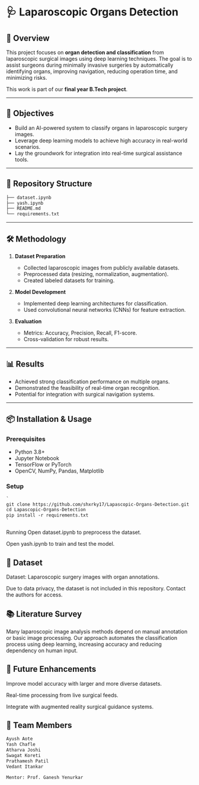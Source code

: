 # 🩺 Laparoscopic Organs Detection

## 📌 Overview
This project focuses on **organ detection and classification** from laparoscopic surgical images using deep learning techniques. The goal is to assist surgeons during minimally invasive surgeries by automatically identifying organs, improving navigation, reducing operation time, and minimizing risks.

This work is part of our **final year B.Tech project**.

---

## 🎯 Objectives
- Build an AI-powered system to classify organs in laparoscopic surgery images.
- Leverage deep learning models to achieve high accuracy in real-world scenarios.
- Lay the groundwork for integration into real-time surgical assistance tools.

---

## 📂 Repository Structure
```markdown
├── dataset.ipynb 
├── yash.ipynb
├── README.md 
└── requirements.txt
```

---

## 🛠️ Methodology
1. **Dataset Preparation**
   - Collected laparoscopic images from publicly available datasets.
   - Preprocessed data (resizing, normalization, augmentation).
   - Created labeled datasets for training.

2. **Model Development**
   - Implemented deep learning architectures for classification.
   - Used convolutional neural networks (CNNs) for feature extraction.

3. **Evaluation**
   - Metrics: Accuracy, Precision, Recall, F1-score.
   - Cross-validation for robust results.

---

## 📊 Results
- Achieved strong classification performance on multiple organs.
- Demonstrated the feasibility of real-time organ recognition.
- Potential for integration with surgical navigation systems.

---

## 📦 Installation & Usage
### Prerequisites
- Python 3.8+
- Jupyter Notebook
- TensorFlow or PyTorch
- OpenCV, NumPy, Pandas, Matplotlib

### Setup
```markdown
`
git clone https://github.com/shxrky17/Lapascopic-Organs-Detection.git
cd Lapascopic-Organs-Detection
pip install -r requirements.txt
`
```
Running
Open dataset.ipynb to preprocess the dataset.

Open yash.ipynb to train and test the model.

## 📁 Dataset
Dataset: Laparoscopic surgery images with organ annotations.

Due to data privacy, the dataset is not included in this repository. Contact the authors for access.

## 📚 Literature Survey
Many laparoscopic image analysis methods depend on manual annotation or basic image processing. Our approach automates the classification process using deep learning, increasing accuracy and reducing dependency on human input.

## 🚀 Future Enhancements
Improve model accuracy with larger and more diverse datasets.

Real-time processing from live surgical feeds.

Integrate with augmented reality surgical guidance systems.

## 👥 Team Members
```markdown
Ayush Aote
Yash Chafle
Atharva Joshi
Swagat Koreti
Prathamesh Patil
Vedant Itankar

Mentor: Prof. Ganesh Yenurkar
```
